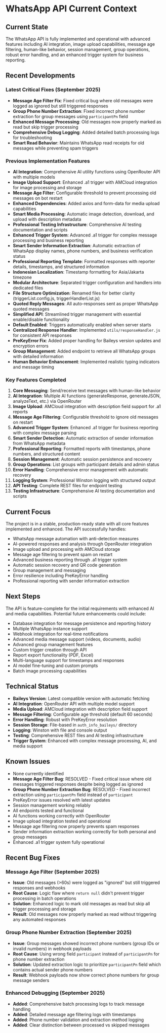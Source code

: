 # WhatsApp API Current Context

## Current State

The WhatsApp API is fully implemented and operational with advanced features including AI integration, image upload capabilities, message age filtering, human-like behavior, session management, group operations, robust error handling, and an enhanced trigger system for business reporting.

## Recent Developments

### Latest Critical Fixes (September 2025)

- **Message Age Filter Fix**: Fixed critical bug where old messages were logged as ignored but still triggered responses
- **Group Phone Number Extraction**: Fixed incorrect phone number extraction for group messages using `participantPn` field
- **Enhanced Message Processing**: Old messages now properly marked as read but skip trigger processing
- **Comprehensive Debug Logging**: Added detailed batch processing logs for troubleshooting
- **Smart Read Behavior**: Maintains WhatsApp read receipts for old messages while preventing spam triggers

### Previous Implementation Features

- **AI Integration**: Comprehensive AI utility functions using OpenRouter API with multiple models
- **Image Upload Support**: Enhanced .a1 trigger with AMCloud integration for image processing and storage
- **Message Age Filter**: Configurable threshold to prevent processing old messages on bot restart
- **Enhanced Dependencies**: Added axios and form-data for media upload capabilities
- **Smart Media Processing**: Automatic image detection, download, and upload with description metadata
- **Professional Testing Infrastructure**: Comprehensive AI testing documentation and scripts
- **Enhanced Trigger System**: Advanced .a1 trigger for complex message processing and business reporting
- **Smart Sender Information Extraction**: Automatic extraction of WhatsApp display names, phone numbers, and business verification status
- **Professional Reporting Template**: Formatted responses with reporter details, timestamps, and structured information
- **Indonesian Localization**: Timestamp formatting for Asia/Jakarta timezone
- **Modular Architecture**: Separated trigger configuration and handlers into dedicated files
- **File Structure Optimization**: Renamed files for better clarity (triggerList.config.js, triggerHandlerList.js)
- **Quoted Reply Messages**: All auto-responses sent as proper WhatsApp quoted messages
- **Simplified API**: Streamlined trigger management with essential enable/disable functionality
- **Default Enabled**: Triggers automatically enabled when server starts
- **Centralized Response Handler**: Implemented `utils/responseHandler.js` for consistent API responses
- **PreKeyError Fix**: Added proper handling for Baileys version updates and encryption errors
- **Group Management**: Added endpoint to retrieve all WhatsApp groups with detailed information
- **Human Behavior Enhancement**: Implemented realistic typing indicators and message timing

### Key Features Completed

1. **Core Messaging**: Send/receive text messages with human-like behavior
2. **AI Integration**: Multiple AI functions (generateResponse, generateJSON, analyzeText, etc.) via OpenRouter
3. **Image Upload**: AMCloud integration with description field support for .a1 reports
4. **Message Age Filtering**: Configurable threshold to ignore old messages on restart
5. **Advanced Trigger System**: Enhanced .a1 trigger for business reporting with complex message parsing
6. **Smart Sender Detection**: Automatic extraction of sender information from WhatsApp metadata
7. **Professional Reporting**: Formatted reports with timestamps, phone numbers, and structured content
8. **Session Management**: Automatic session persistence and recovery
9. **Group Operations**: List groups with participant details and admin status
10. **Error Handling**: Comprehensive error management with automatic recovery
11. **Logging System**: Professional Winston logging with structured output
12. **API Testing**: Complete REST files for endpoint testing
13. **Testing Infrastructure**: Comprehensive AI testing documentation and scripts

## Current Focus

The project is in a stable, production-ready state with all core features implemented and enhanced. The API successfully handles:

- WhatsApp message automation with anti-detection measures
- AI-powered responses and analysis through OpenRouter integration
- Image upload and processing with AMCloud storage
- Message age filtering to prevent spam on restart
- Advanced business reporting through .a1 trigger system
- Automatic session recovery and QR code generation
- Group management and messaging
- Error resilience including PreKeyError handling
- Professional reporting with sender information extraction

## Next Steps

The API is feature-complete for the initial requirements with enhanced AI and media capabilities. Potential future enhancements could include:

- Database integration for message persistence and reporting history
- Multiple WhatsApp instance support
- Webhook integration for real-time notifications
- Advanced media message support (videos, documents, audio)
- Advanced group management features
- Custom trigger creation through API
- Report export functionality (PDF, Excel)
- Multi-language support for timestamps and responses
- AI model fine-tuning and custom prompts
- Batch image processing capabilities

## Technical Status

- **Baileys Version**: Latest compatible version with automatic fetching
- **AI Integration**: OpenRouter API with multiple model support
- **Media Upload**: AMCloud integration with description field support
- **Message Filtering**: Configurable age threshold (default 60 seconds)
- **Error Handling**: Robust with PreKeyError resolution
- **Session Storage**: File-based in `auth_info_baileys/` directory
- **Logging**: Winston with file and console output
- **Testing**: Comprehensive REST files and AI testing infrastructure
- **Trigger System**: Enhanced with complex message processing, AI, and media support

## Known Issues

- None currently identified
- **Message Age Filter Bug**: RESOLVED - Fixed critical issue where old messages triggered responses despite being logged as ignored
- **Group Phone Number Extraction Bug**: RESOLVED - Fixed incorrect extraction using `participantPn` field instead of `participant`
- PreKeyError issues resolved with latest updates
- Session management working reliably
- All endpoints tested and functional
- AI functions working correctly with OpenRouter
- Image upload integration tested and operational
- Message age filtering now properly prevents spam responses
- Sender information extraction working correctly for both personal and group messages
- Enhanced .a1 trigger system fully operational

## Recent Bug Fixes

### Message Age Filter (September 2025)

- **Issue**: Old messages (>60s) were logged as "ignored" but still triggered responses and webhooks
- **Root Cause**: Logic flaw where `return null` didn't prevent trigger processing in batch operations
- **Solution**: Enhanced logic to mark old messages as read but skip all trigger processing and storage
- **Result**: Old messages now properly marked as read without triggering any automated responses

### Group Phone Number Extraction (September 2025)

- **Issue**: Group messages showed incorrect phone numbers (group IDs or invalid numbers) in webhook payloads
- **Root Cause**: Using wrong field `participant` instead of `participantPn` for phone number extraction
- **Solution**: Updated extraction logic to prioritize `participantPn` field which contains actual sender phone numbers
- **Result**: Webhook payloads now show correct phone numbers for group message senders

### Enhanced Debugging (September 2025)

- **Added**: Comprehensive batch processing logs to track message handling
- **Added**: Detailed message age filtering logs with timestamps
- **Added**: Phone number validation and extraction method logging
- **Added**: Clear distinction between processed vs skipped messages
